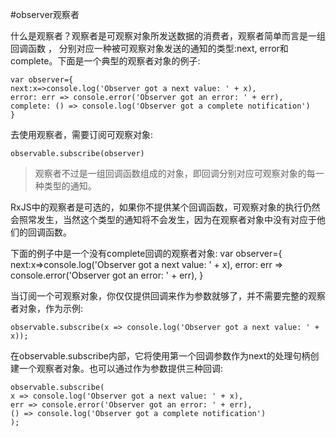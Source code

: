 #observer观察者

什么是观察者？观察者是可观察对象所发送数据的消费者，观察者简单而言是一组回调函数 ，
分别对应一种被可观察对象发送的通知的类型:next, error和complete。下面是一个典型的观察者对象的例子:

```
var observer={
next:x=>console.log('Observer got a next value: ' + x),
error: err => console.error('Observer got an error: ' + err),
complete: () => console.log('Observer got a complete notification')
}
```

去使用观察者，需要订阅可观察对象:

```
observable.subscribe(observer)
```

> 观察者不过是一组回调函数组成的对象，即回调分别对应可观察对象的每一种类型的通知。

RxJS中的观察者是可选的，如果你不提供某个回调函数，可观察对象的执行仍然会照常发生，当然这个类型的通知将不会发生，因为在观察者对象中没有对应于他们的回调函数。

下面的例子中是一个没有complete回调的观察者对象:
var observer={
next:x=&gt;console.log\('Observer got a next value: ' + x\),
error: err =&gt; console.error\('Observer got an error: ' + err\),
}

当订阅一个可观察对象，你仅仅提供回调来作为参数就够了，并不需要完整的观察者对象，作为示例:

```
observable.subscribe(x => console.log('Observer got a next value: ' + x));
```

在observable.subscribe内部，它将使用第一个回调参数作为next的处理句柄创建一个观察者对象。也可以通过作为参数提供三种回调:

```
observable.subscribe(
x => console.log('Observer got a next value: ' + x),
err => console.error('Observer got an error: ' + err),
() => console.log('Observer got a complete notification')
);
```


